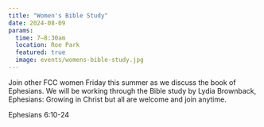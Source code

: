 ```yaml
---
title: "Women's Bible Study"
date: 2024-08-09
params:
  time: 7–8:30am
  location: Roe Park
  featured: true
  image: events/womens-bible-study.jpg
---
```


Join other FCC women Friday this summer as we discuss the book of Ephesians. We will be working through the Bible study by Lydia Brownback, Ephesians: Growing in Christ but all are welcome and join anytime.

Ephesians 6:10-24
